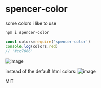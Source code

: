 # spencer-color
some colors i like to use

`npm i spencer-color`

```js
const colors=require('spencer-color')
console.log(colors.red)
// '#cc7066'
```

![image](https://user-images.githubusercontent.com/399657/49167101-b790bb80-f302-11e8-9e96-1292e6b41e45.png)

instead of the default html colors:
![image](https://user-images.githubusercontent.com/399657/49593436-8e46df80-f941-11e8-9522-4a4a17d52e53.png)

MIT
